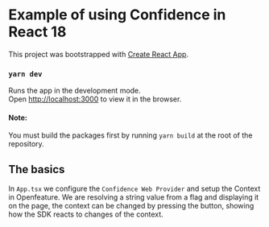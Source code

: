# Example of using Confidence in React 18

This project was bootstrapped with [Create React App](https://github.com/facebook/create-react-app).

### `yarn dev`

Runs the app in the development mode.\
Open [http://localhost:3000](http://localhost:3000) to view it in the browser.

#### Note:

You must build the packages first by running `yarn build` at the root of the repository.

## The basics

In `App.tsx` we configure the `Confidence Web Provider` and setup the Context in Openfeature.
We are resolving a string value from a flag and displaying it on the page, the context can be changed by pressing the
button, showing how the SDK reacts to changes of the context.

